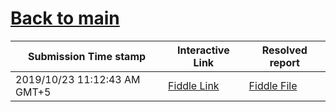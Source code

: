 # [Back to main](https://github.com/glaghari/database-assignement-2019)
|Submission Time stamp          | Interactive Link                                                                              | Resolved report                                                                              |
| ----------------------------- | --------------------------------------------------------------------------------------------- | -------------------------------------------------------------------------------------------- |
| 2019/10/23 11:12:43 AM GMT+5 | [Fiddle Link](https://dbfiddle.uk/?s=oracle_11.2&fiddle=74a2f4f6976328977bac770265de7d9drdbm) | [Fiddle File](processed/csm-103/74a2f4f6976328977bac770265de7d9drdbm.md) |
